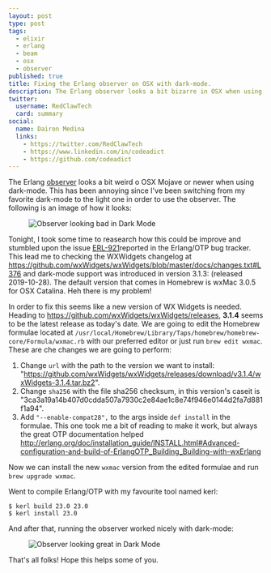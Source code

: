 ```yaml
---
layout: post
type: post
tags:
  - elixir
  - erlang
  - beam
  - osx
  - observer
published: true
title: Fixing the Erlang observer on OSX with dark-mode.
description: The Erlang observer looks a bit bizarre in OSX when using dark-mode. This guide helps fixing it.
twitter:
  username: RedClawTech
  card: summary
social:
  name: Dairon Medina
  links:
    - https://twitter.com/RedClawTech
    - https://www.linkedin.com/in/codeadict
    - https://github.com/codeadict
---
```

The Erlang [observer](https://erlang.org/doc/man/observer.html) looks a bit weird o OSX Mojave or newer when using dark-mode. 
This has been annoying since I've been switching from my favorite dark-mode to the light one in order to use the observer. 
The following is an image of how it looks:

<figure>
<img src="{{ site.url }}/imgs/observer_bad.png" alt="Observer looking bad in Dark Mode"/>
</figure>

Tonight, I took some time to reasearch how this could be improve and stumbled upon the issue [ERL-921](https://bugs.erlang.org/projects/ERL/issues/ERL-921)reported in the Erlang/OTP bug tracker.
This lead me to checking the WXWidgets changelog at https://github.com/wxWidgets/wxWidgets/blob/master/docs/changes.txt#L376 and dark-mode support was introduced in version 3.1.3: (released 2019-10-28).
The default version that comes in Homebrew is wxMac 3.0.5 for OSX Catalina. Heh there is my problem! 

In order to fix this seems like a new version of WX Widgets is needed. Heading to https://github.com/wxWidgets/wxWidgets/releases, **3.1.4** seems to be the latest release as today's date.
We are going to edit the Homebrew formulae located at `/usr/local/Homebrew/Library/Taps/homebrew/homebrew-core/Formula/wxmac.rb` with our preferred editor or just run `brew edit wxmac`. 
These are che changes we are going to perform:

1. Change `url` with the path to the version we want to install: "https://github.com/wxWidgets/wxWidgets/releases/download/v3.1.4/wxWidgets-3.1.4.tar.bz2".
2. Change `sha256` with the file sha256 checksum, in this version's caseit is "3ca3a19a14b407d0cdda507a7930c2e84ae1c8e74f946e0144d2fa7d881f1a94".
3. Add `"--enable-compat28",` to the args inside `def install` in the formulae. This one took me a bit of reading to make it work, but always the great OTP documentation helped http://erlang.org/doc/installation_guide/INSTALL.html#Advanced-configuration-and-build-of-ErlangOTP_Building_Building-with-wxErlang

Now we can install the new `wxmac` version from the edited formulae and run `brew upgrade wxmac`.

Went to compile Erlang/OTP with my favourite tool named kerl:

``` console
$ kerl build 23.0 23.0
$ kerl install 23.0
```

And after that, running the observer worked nicely with dark-mode:

<figure>
<img src="{{ site.url }}/imgs/observer_good.png" alt="Observer looking great in Dark Mode"/>
</figure>

That's all folks! Hope this helps some of you.
